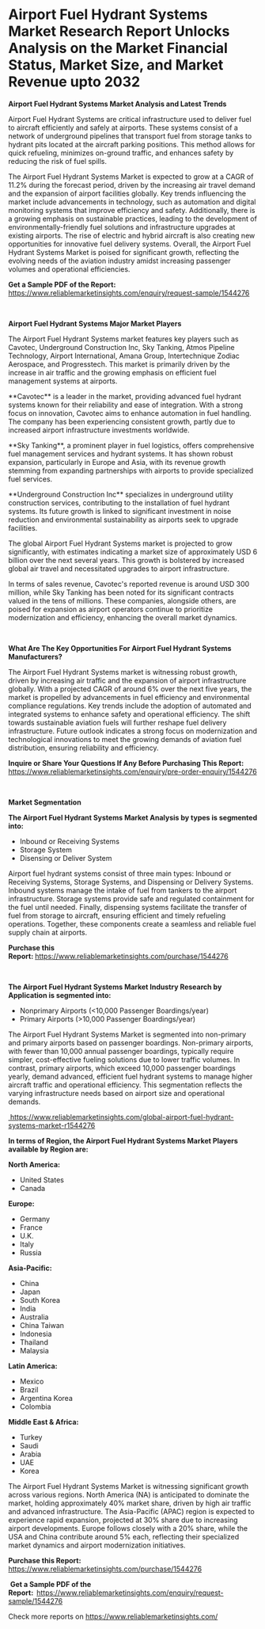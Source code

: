 <p><h1>Airport Fuel Hydrant Systems Market Research Report Unlocks Analysis on the Market Financial Status, Market Size, and Market Revenue upto 2032</h1></p><p><strong>Airport Fuel Hydrant Systems Market Analysis and Latest Trends</strong></p>
<p><p>Airport Fuel Hydrant Systems are critical infrastructure used to deliver fuel to aircraft efficiently and safely at airports. These systems consist of a network of underground pipelines that transport fuel from storage tanks to hydrant pits located at the aircraft parking positions. This method allows for quick refueling, minimizes on-ground traffic, and enhances safety by reducing the risk of fuel spills.</p><p>The Airport Fuel Hydrant Systems Market is expected to grow at a CAGR of 11.2% during the forecast period, driven by the increasing air travel demand and the expansion of airport facilities globally. Key trends influencing the market include advancements in technology, such as automation and digital monitoring systems that improve efficiency and safety. Additionally, there is a growing emphasis on sustainable practices, leading to the development of environmentally-friendly fuel solutions and infrastructure upgrades at existing airports. The rise of electric and hybrid aircraft is also creating new opportunities for innovative fuel delivery systems. Overall, the Airport Fuel Hydrant Systems Market is poised for significant growth, reflecting the evolving needs of the aviation industry amidst increasing passenger volumes and operational efficiencies.</p></p>
<p><strong>Get a Sample PDF of the Report:&nbsp;</strong> <a href="https://www.reliablemarketinsights.com/enquiry/request-sample/1544276?utm_campaign=2198&utm_medium=2&utm_source=Github&utm_content=ia&utm_term=27022025&utm_id=airport-fuel-hydrant-systems">https://www.reliablemarketinsights.com/enquiry/request-sample/1544276</a></p>
<p>&nbsp;</p>
<p><strong>Airport Fuel Hydrant Systems Major Market Players</strong></p>
<p><p>The Airport Fuel Hydrant Systems market features key players such as Cavotec, Underground Construction Inc, Sky Tanking, Atmos Pipeline Technology, Airport International, Amana Group, Intertechnique Zodiac Aerospace, and Progresstech. This market is primarily driven by the increase in air traffic and the growing emphasis on efficient fuel management systems at airports.</p><p>**Cavotec** is a leader in the market, providing advanced fuel hydrant systems known for their reliability and ease of integration. With a strong focus on innovation, Cavotec aims to enhance automation in fuel handling. The company has been experiencing consistent growth, partly due to increased airport infrastructure investments worldwide. </p><p>**Sky Tanking**, a prominent player in fuel logistics, offers comprehensive fuel management services and hydrant systems. It has shown robust expansion, particularly in Europe and Asia, with its revenue growth stemming from expanding partnerships with airports to provide specialized fuel services.</p><p>**Underground Construction Inc** specializes in underground utility construction services, contributing to the installation of fuel hydrant systems. Its future growth is linked to significant investment in noise reduction and environmental sustainability as airports seek to upgrade facilities.</p><p>The global Airport Fuel Hydrant Systems market is projected to grow significantly, with estimates indicating a market size of approximately USD 6 billion over the next several years. This growth is bolstered by increased global air travel and necessitated upgrades to airport infrastructure.</p><p>In terms of sales revenue, Cavotec's reported revenue is around USD 300 million, while Sky Tanking has been noted for its significant contracts valued in the tens of millions. These companies, alongside others, are poised for expansion as airport operators continue to prioritize modernization and efficiency, enhancing the overall market dynamics.</p></p>
<p>&nbsp;</p>
<p><strong>What Are The Key Opportunities For Airport Fuel Hydrant Systems Manufacturers?</strong></p>
<p><p>The Airport Fuel Hydrant Systems market is witnessing robust growth, driven by increasing air traffic and the expansion of airport infrastructure globally. With a projected CAGR of around 6% over the next five years, the market is propelled by advancements in fuel efficiency and environmental compliance regulations. Key trends include the adoption of automated and integrated systems to enhance safety and operational efficiency. The shift towards sustainable aviation fuels will further reshape fuel delivery infrastructure. Future outlook indicates a strong focus on modernization and technological innovations to meet the growing demands of aviation fuel distribution, ensuring reliability and efficiency.</p></p>
<p><strong>Inquire or Share Your Questions If Any Before Purchasing This Report:</strong> <a href="https://www.reliablemarketinsights.com/enquiry/pre-order-enquiry/1544276?utm_campaign=2198&utm_medium=2&utm_source=Github&utm_content=ia&utm_term=27022025&utm_id=airport-fuel-hydrant-systems">https://www.reliablemarketinsights.com/enquiry/pre-order-enquiry/1544276</a></p>
<p>&nbsp;</p>
<p><strong>Market Segmentation</strong></p>
<p><strong>The Airport Fuel Hydrant Systems Market Analysis by types is segmented into:</strong></p>
<p><ul><li>Inbound or Receiving Systems</li><li>Storage System</li><li>Disensing or Deliver System</li></ul></p>
<p><p>Airport fuel hydrant systems consist of three main types: Inbound or Receiving Systems, Storage Systems, and Dispensing or Delivery Systems. Inbound systems manage the intake of fuel from tankers to the airport infrastructure. Storage systems provide safe and regulated containment for the fuel until needed. Finally, dispensing systems facilitate the transfer of fuel from storage to aircraft, ensuring efficient and timely refueling operations. Together, these components create a seamless and reliable fuel supply chain at airports.</p></p>
<p><strong>Purchase this Report:&nbsp;</strong><a href="https://www.reliablemarketinsights.com/purchase/1544276?utm_campaign=2198&utm_medium=2&utm_source=Github&utm_content=ia&utm_term=27022025&utm_id=airport-fuel-hydrant-systems">https://www.reliablemarketinsights.com/purchase/1544276</a></p>
<p>&nbsp;</p>
<p><strong>The Airport Fuel Hydrant Systems Market Industry Research by Application is segmented into:</strong></p>
<p><ul><li>Nonprimary Airports (<10,000 Passenger Boardings/year)</li><li>Primary Airports (>10,000 Passenger Boardings/year)</li></ul></p>
<p><p>The Airport Fuel Hydrant Systems Market is segmented into non-primary and primary airports based on passenger boardings. Non-primary airports, with fewer than 10,000 annual passenger boardings, typically require simpler, cost-effective fueling solutions due to lower traffic volumes. In contrast, primary airports, which exceed 10,000 passenger boardings yearly, demand advanced, efficient fuel hydrant systems to manage higher aircraft traffic and operational efficiency. This segmentation reflects the varying infrastructure needs based on airport size and operational demands.</p></p>
<p><a href="https://www.reliablemarketinsights.com/global-airport-fuel-hydrant-systems-market-r1544276?utm_campaign=2198&utm_medium=2&utm_source=Github&utm_content=ia&utm_term=27022025&utm_id=airport-fuel-hydrant-systems">&nbsp;https://www.reliablemarketinsights.com/global-airport-fuel-hydrant-systems-market-r1544276</a></p>
<p><strong>In terms of Region, the Airport Fuel Hydrant Systems Market Players available by Region are:</strong></p>
<p>
    <p> <strong> North America: </strong>
        <ul>
            <li>United States</li>
            <li>Canada</li>
        </ul>
        </p> 
    <p> <strong> Europe: </strong>
        <ul>
            <li>Germany</li>
            <li>France</li>
            <li>U.K.</li>
            <li>Italy</li>
            <li>Russia</li>
        </ul>
        </p> 
    <p> <strong> Asia-Pacific: </strong>
        <ul>
            <li>China</li>
            <li>Japan</li>
            <li>South Korea</li>
            <li>India</li>
            <li>Australia</li>
            <li>China Taiwan</li>
            <li>Indonesia</li>
            <li>Thailand</li>
            <li>Malaysia</li>
        </ul>
        </p> 
    <p> <strong> Latin America: </strong>
        <ul>
            <li>Mexico</li>
            <li>Brazil</li>
            <li>Argentina Korea</li>
            <li>Colombia</li>
        </ul>
        </p> 
    <p> <strong> Middle East & Africa: </strong>
        <ul>
            <li>Turkey</li>
            <li>Saudi</li>
            <li>Arabia</li>
            <li>UAE</li>
            <li>Korea</li>
        </ul>
    </p>
    </p>
<p><p>The Airport Fuel Hydrant Systems Market is witnessing significant growth across various regions. North America (NA) is anticipated to dominate the market, holding approximately 40% market share, driven by high air traffic and advanced infrastructure. The Asia-Pacific (APAC) region is expected to experience rapid expansion, projected at 30% share due to increasing airport developments. Europe follows closely with a 20% share, while the USA and China contribute around 5% each, reflecting their specialized market dynamics and airport modernization initiatives.</p></p>
<p><strong>Purchase this Report: </strong><a href="https://www.reliablemarketinsights.com/purchase/1544276?utm_campaign=2198&utm_medium=2&utm_source=Github&utm_content=ia&utm_term=27022025&utm_id=airport-fuel-hydrant-systems">https://www.reliablemarketinsights.com/purchase/1544276</a></p>
<p>&nbsp;<strong>Get a Sample PDF of the Report:&nbsp;&nbsp;</strong><a href="https://www.reliablemarketinsights.com/enquiry/request-sample/1544276?utm_campaign=2198&utm_medium=2&utm_source=Github&utm_content=ia&utm_term=27022025&utm_id=airport-fuel-hydrant-systems">https://www.reliablemarketinsights.com/enquiry/request-sample/1544276</a></p>
<p><strong></strong></p>
<p>Check more reports on <a href="https://www.reliablemarketinsights.com/?utm_campaign=2198&utm_medium=2&utm_source=Github&utm_content=ia&utm_term=27022025&utm_id=airport-fuel-hydrant-systems">https://www.reliablemarketinsights.com/</a></p>